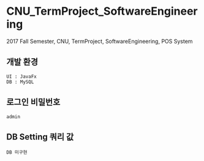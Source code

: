 # CNU_TermProject_SoftwareEngineering
2017  Fall Semester, CNU, TermProject, SoftwareEngineering, POS System

## 개발 환경

````
UI : JavaFx
DB : MySQL
````

## 로그인 비밀번호
````
admin

````

## DB Setting 쿼리 값
````
DB 미구현

````
